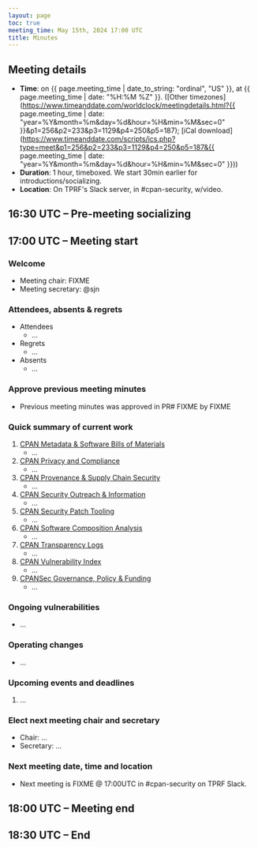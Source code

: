 ```yaml
---
layout: page
toc: true
meeting_time: May 15th, 2024 17:00 UTC
title: Minutes
---
```


## Meeting details

*   **Time**: on {{ page.meeting_time | date_to_string: "ordinal", "US" }}, at {{ page.meeting_time | date: "%H:%M %Z" }}. ([Other timezones](https://www.timeanddate.com/worldclock/meetingdetails.html?{{ page.meeting_time | date: "year=%Y&month=%m&day=%d&hour=%H&min=%M&sec=0" }}&p1=256&p2=233&p3=1129&p4=250&p5=187); [iCal download](https://www.timeanddate.com/scripts/ics.php?type=meet&p1=256&p2=233&p3=1129&p4=250&p5=187&{{ page.meeting_time | date: "year=%Y&month=%m&day=%d&hour=%H&min=%M&sec=0" }}))
*   **Duration**: 1 hour, timeboxed. We start 30min earlier for introductions/socializing.
*   **Location**: On TPRF's Slack server, in #cpan-security, w/video.

## 16:30 UTC – Pre-meeting socializing

## 17:00 UTC – Meeting start

### Welcome

*   Meeting chair: FIXME
*   Meeting secretary: @sjn

### Attendees, absents & regrets

*   Attendees
    *   …
*   Regrets
    *   …
*   Absents
    *   …

### Approve previous meeting minutes

*   Previous meeting minutes was approved in PR# FIXME by FIXME

### Quick summary of current work

1.  [CPAN Metadata & Software Bills of Materials](https://github.com/orgs/CPAN-Security/projects/1)
    *   …
2.  [CPAN Privacy and Compliance](https://github.com/orgs/CPAN-Security/projects/9)
    *   …
3.  [CPAN Provenance & Supply Chain Security](https://github.com/orgs/CPAN-Security/projects/3)
    *   …
4.  [CPAN Security Outreach & Information](https://github.com/orgs/CPAN-Security/projects/12)
    *   …
5.  [CPAN Security Patch Tooling](https://github.com/orgs/CPAN-Security/projects/11)
    *   …
6.  [CPAN Software Composition Analysis](https://github.com/orgs/CPAN-Security/projects/6)
    *   …
7.  [CPAN Transparency Logs](https://github.com/orgs/CPAN-Security/projects/2)
    *   …
8.  [CPAN Vulnerability Index](https://github.com/orgs/CPAN-Security/projects/10)
    *   …
9.  [CPANSec Governance, Policy & Funding](https://github.com/orgs/CPAN-Security/projects/7)
    *   …

### Ongoing vulnerabilities

*   …

### Operating changes

*   …

### Upcoming events and deadlines

1.  …

### Elect next meeting chair and secretary

*   Chair: …
*   Secretary: …

### Next meeting date, time and location

*   Next meeting is FIXME @ 17:00UTC in #cpan-security on TPRF Slack.

## 18:00 UTC – Meeting end

## 18:30 UTC – End
